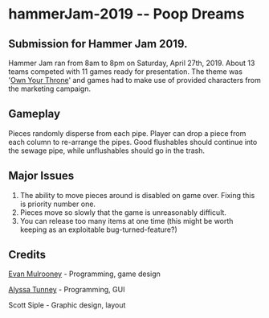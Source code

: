 # hammerJam-2019 -- Poop Dreams
## Submission for Hammer Jam 2019.

Hammer Jam ran from 8am to 8pm on Saturday, April 27th, 2019. About 13 teams competed with 11 games ready for presentation. The theme was '[Own Your Throne](https://www.hamilton.ca/home-property-and-development/water-sewer/flushables-own-your-throne)' and games had to make use of provided characters from the marketing campaign.


## Gameplay
Pieces randomly disperse from each pipe. Player can drop a piece from each column to re-arrange the pipes. Good flushables should continue into the sewage pipe, while unflushables should go in the trash.


## Major Issues
1. The ability to move pieces around is disabled on game over. Fixing this is priority number one.
2. Pieces move so slowly that the game is unreasonably difficult.
3. You can release too many items at one time (this  might be worth keeping as an exploitable bug-turned-feature?)


## Credits
[Evan Mulrooney](https://github.com/dog-eared) - Programming, game design

[Alyssa Tunney](https://github.com/starlitshine) - Programming, GUI

Scott Siple - Graphic design, layout

